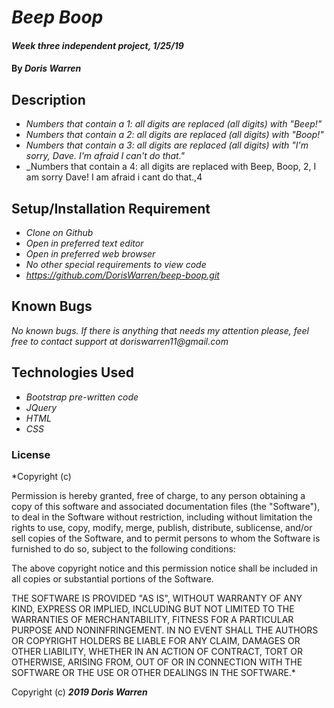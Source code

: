 # _Beep Boop_

#### _Week three independent project, 1/25/19_

####  By _**Doris Warren**_

## Description

* _Numbers that contain a 1: all digits are replaced (all digits) with "Beep!"_
* _Numbers that contain a 2: all digits are replaced (all digits) with "Boop!"_
* _Numbers that contain a 3: all digits are replaced (all digits) with "I'm sorry, Dave. I'm afraid I can't do that."_
* _Numbers that contain a 4: all digits are replaced with Beep, Boop, 2, I am sorry Dave! I am afraid i cant do that.,4


## Setup/Installation Requirement

* _Clone on Github_
* _Open in preferred text editor_
* _Open in preferred web browser_
* _No other special requirements to view code_
* _https://github.com/DorisWarren/beep-boop.git_

## Known Bugs

_No known bugs._
_If there is anything that needs my attention please, feel free to contact support at doriswarren11@gmail.com_

## Technologies Used

* _Bootstrap pre-written code_
* _JQuery_
* _HTML_
* _CSS_

### License

*Copyright (c) <year> <copyright holders>

Permission is hereby granted, free of charge, to any person obtaining a copy
of this software and associated documentation files (the "Software"), to deal
in the Software without restriction, including without limitation the rights
to use, copy, modify, merge, publish, distribute, sublicense, and/or sell
copies of the Software, and to permit persons to whom the Software is
furnished to do so, subject to the following conditions:

The above copyright notice and this permission notice shall be included in all
copies or substantial portions of the Software.

THE SOFTWARE IS PROVIDED "AS IS", WITHOUT WARRANTY OF ANY KIND, EXPRESS OR
IMPLIED, INCLUDING BUT NOT LIMITED TO THE WARRANTIES OF MERCHANTABILITY,
FITNESS FOR A PARTICULAR PURPOSE AND NONINFRINGEMENT. IN NO EVENT SHALL THE
AUTHORS OR COPYRIGHT HOLDERS BE LIABLE FOR ANY CLAIM, DAMAGES OR OTHER
LIABILITY, WHETHER IN AN ACTION OF CONTRACT, TORT OR OTHERWISE, ARISING FROM,
OUT OF OR IN CONNECTION WITH THE SOFTWARE OR THE USE OR OTHER DEALINGS IN THE
SOFTWARE.*


Copyright (c) **_2019 Doris Warren_**
